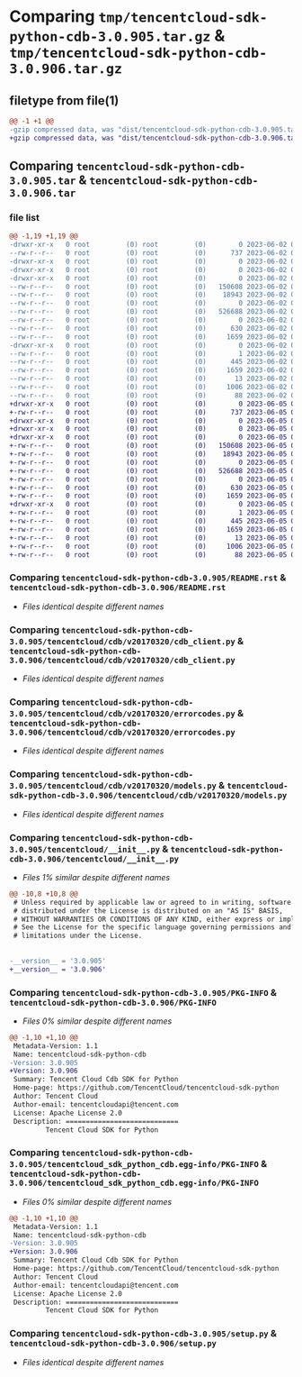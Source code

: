# Comparing `tmp/tencentcloud-sdk-python-cdb-3.0.905.tar.gz` & `tmp/tencentcloud-sdk-python-cdb-3.0.906.tar.gz`

## filetype from file(1)

```diff
@@ -1 +1 @@
-gzip compressed data, was "dist/tencentcloud-sdk-python-cdb-3.0.905.tar", last modified: Fri Jun  2 00:22:49 2023, max compression
+gzip compressed data, was "dist/tencentcloud-sdk-python-cdb-3.0.906.tar", last modified: Mon Jun  5 00:29:05 2023, max compression
```

## Comparing `tencentcloud-sdk-python-cdb-3.0.905.tar` & `tencentcloud-sdk-python-cdb-3.0.906.tar`

### file list

```diff
@@ -1,19 +1,19 @@
-drwxr-xr-x   0 root         (0) root         (0)        0 2023-06-02 00:22:49.000000 tencentcloud-sdk-python-cdb-3.0.905/
--rw-r--r--   0 root         (0) root         (0)      737 2023-06-02 00:22:49.000000 tencentcloud-sdk-python-cdb-3.0.905/README.rst
-drwxr-xr-x   0 root         (0) root         (0)        0 2023-06-02 00:22:49.000000 tencentcloud-sdk-python-cdb-3.0.905/tencentcloud/
-drwxr-xr-x   0 root         (0) root         (0)        0 2023-06-02 00:22:49.000000 tencentcloud-sdk-python-cdb-3.0.905/tencentcloud/cdb/
-drwxr-xr-x   0 root         (0) root         (0)        0 2023-06-02 00:22:49.000000 tencentcloud-sdk-python-cdb-3.0.905/tencentcloud/cdb/v20170320/
--rw-r--r--   0 root         (0) root         (0)   150608 2023-06-02 00:22:49.000000 tencentcloud-sdk-python-cdb-3.0.905/tencentcloud/cdb/v20170320/cdb_client.py
--rw-r--r--   0 root         (0) root         (0)    18943 2023-06-02 00:22:49.000000 tencentcloud-sdk-python-cdb-3.0.905/tencentcloud/cdb/v20170320/errorcodes.py
--rw-r--r--   0 root         (0) root         (0)        0 2023-06-02 00:22:49.000000 tencentcloud-sdk-python-cdb-3.0.905/tencentcloud/cdb/v20170320/__init__.py
--rw-r--r--   0 root         (0) root         (0)   526688 2023-06-02 00:22:49.000000 tencentcloud-sdk-python-cdb-3.0.905/tencentcloud/cdb/v20170320/models.py
--rw-r--r--   0 root         (0) root         (0)        0 2023-06-02 00:22:49.000000 tencentcloud-sdk-python-cdb-3.0.905/tencentcloud/cdb/__init__.py
--rw-r--r--   0 root         (0) root         (0)      630 2023-06-02 00:22:49.000000 tencentcloud-sdk-python-cdb-3.0.905/tencentcloud/__init__.py
--rw-r--r--   0 root         (0) root         (0)     1659 2023-06-02 00:22:49.000000 tencentcloud-sdk-python-cdb-3.0.905/PKG-INFO
-drwxr-xr-x   0 root         (0) root         (0)        0 2023-06-02 00:22:49.000000 tencentcloud-sdk-python-cdb-3.0.905/tencentcloud_sdk_python_cdb.egg-info/
--rw-r--r--   0 root         (0) root         (0)        1 2023-06-02 00:22:49.000000 tencentcloud-sdk-python-cdb-3.0.905/tencentcloud_sdk_python_cdb.egg-info/dependency_links.txt
--rw-r--r--   0 root         (0) root         (0)      445 2023-06-02 00:22:49.000000 tencentcloud-sdk-python-cdb-3.0.905/tencentcloud_sdk_python_cdb.egg-info/SOURCES.txt
--rw-r--r--   0 root         (0) root         (0)     1659 2023-06-02 00:22:49.000000 tencentcloud-sdk-python-cdb-3.0.905/tencentcloud_sdk_python_cdb.egg-info/PKG-INFO
--rw-r--r--   0 root         (0) root         (0)       13 2023-06-02 00:22:49.000000 tencentcloud-sdk-python-cdb-3.0.905/tencentcloud_sdk_python_cdb.egg-info/top_level.txt
--rw-r--r--   0 root         (0) root         (0)     1006 2023-06-02 00:22:49.000000 tencentcloud-sdk-python-cdb-3.0.905/setup.py
--rw-r--r--   0 root         (0) root         (0)       88 2023-06-02 00:22:49.000000 tencentcloud-sdk-python-cdb-3.0.905/setup.cfg
+drwxr-xr-x   0 root         (0) root         (0)        0 2023-06-05 00:29:05.000000 tencentcloud-sdk-python-cdb-3.0.906/
+-rw-r--r--   0 root         (0) root         (0)      737 2023-06-05 00:29:05.000000 tencentcloud-sdk-python-cdb-3.0.906/README.rst
+drwxr-xr-x   0 root         (0) root         (0)        0 2023-06-05 00:29:05.000000 tencentcloud-sdk-python-cdb-3.0.906/tencentcloud/
+drwxr-xr-x   0 root         (0) root         (0)        0 2023-06-05 00:29:05.000000 tencentcloud-sdk-python-cdb-3.0.906/tencentcloud/cdb/
+drwxr-xr-x   0 root         (0) root         (0)        0 2023-06-05 00:29:05.000000 tencentcloud-sdk-python-cdb-3.0.906/tencentcloud/cdb/v20170320/
+-rw-r--r--   0 root         (0) root         (0)   150608 2023-06-05 00:29:05.000000 tencentcloud-sdk-python-cdb-3.0.906/tencentcloud/cdb/v20170320/cdb_client.py
+-rw-r--r--   0 root         (0) root         (0)    18943 2023-06-05 00:29:05.000000 tencentcloud-sdk-python-cdb-3.0.906/tencentcloud/cdb/v20170320/errorcodes.py
+-rw-r--r--   0 root         (0) root         (0)        0 2023-06-05 00:29:05.000000 tencentcloud-sdk-python-cdb-3.0.906/tencentcloud/cdb/v20170320/__init__.py
+-rw-r--r--   0 root         (0) root         (0)   526688 2023-06-05 00:29:05.000000 tencentcloud-sdk-python-cdb-3.0.906/tencentcloud/cdb/v20170320/models.py
+-rw-r--r--   0 root         (0) root         (0)        0 2023-06-05 00:29:05.000000 tencentcloud-sdk-python-cdb-3.0.906/tencentcloud/cdb/__init__.py
+-rw-r--r--   0 root         (0) root         (0)      630 2023-06-05 00:29:05.000000 tencentcloud-sdk-python-cdb-3.0.906/tencentcloud/__init__.py
+-rw-r--r--   0 root         (0) root         (0)     1659 2023-06-05 00:29:05.000000 tencentcloud-sdk-python-cdb-3.0.906/PKG-INFO
+drwxr-xr-x   0 root         (0) root         (0)        0 2023-06-05 00:29:05.000000 tencentcloud-sdk-python-cdb-3.0.906/tencentcloud_sdk_python_cdb.egg-info/
+-rw-r--r--   0 root         (0) root         (0)        1 2023-06-05 00:29:05.000000 tencentcloud-sdk-python-cdb-3.0.906/tencentcloud_sdk_python_cdb.egg-info/dependency_links.txt
+-rw-r--r--   0 root         (0) root         (0)      445 2023-06-05 00:29:05.000000 tencentcloud-sdk-python-cdb-3.0.906/tencentcloud_sdk_python_cdb.egg-info/SOURCES.txt
+-rw-r--r--   0 root         (0) root         (0)     1659 2023-06-05 00:29:05.000000 tencentcloud-sdk-python-cdb-3.0.906/tencentcloud_sdk_python_cdb.egg-info/PKG-INFO
+-rw-r--r--   0 root         (0) root         (0)       13 2023-06-05 00:29:05.000000 tencentcloud-sdk-python-cdb-3.0.906/tencentcloud_sdk_python_cdb.egg-info/top_level.txt
+-rw-r--r--   0 root         (0) root         (0)     1006 2023-06-05 00:29:05.000000 tencentcloud-sdk-python-cdb-3.0.906/setup.py
+-rw-r--r--   0 root         (0) root         (0)       88 2023-06-05 00:29:05.000000 tencentcloud-sdk-python-cdb-3.0.906/setup.cfg
```

### Comparing `tencentcloud-sdk-python-cdb-3.0.905/README.rst` & `tencentcloud-sdk-python-cdb-3.0.906/README.rst`

 * *Files identical despite different names*

### Comparing `tencentcloud-sdk-python-cdb-3.0.905/tencentcloud/cdb/v20170320/cdb_client.py` & `tencentcloud-sdk-python-cdb-3.0.906/tencentcloud/cdb/v20170320/cdb_client.py`

 * *Files identical despite different names*

### Comparing `tencentcloud-sdk-python-cdb-3.0.905/tencentcloud/cdb/v20170320/errorcodes.py` & `tencentcloud-sdk-python-cdb-3.0.906/tencentcloud/cdb/v20170320/errorcodes.py`

 * *Files identical despite different names*

### Comparing `tencentcloud-sdk-python-cdb-3.0.905/tencentcloud/cdb/v20170320/models.py` & `tencentcloud-sdk-python-cdb-3.0.906/tencentcloud/cdb/v20170320/models.py`

 * *Files identical despite different names*

### Comparing `tencentcloud-sdk-python-cdb-3.0.905/tencentcloud/__init__.py` & `tencentcloud-sdk-python-cdb-3.0.906/tencentcloud/__init__.py`

 * *Files 1% similar despite different names*

```diff
@@ -10,8 +10,8 @@
 # Unless required by applicable law or agreed to in writing, software
 # distributed under the License is distributed on an "AS IS" BASIS,
 # WITHOUT WARRANTIES OR CONDITIONS OF ANY KIND, either express or implied.
 # See the License for the specific language governing permissions and
 # limitations under the License.
 
 
-__version__ = '3.0.905'
+__version__ = '3.0.906'
```

### Comparing `tencentcloud-sdk-python-cdb-3.0.905/PKG-INFO` & `tencentcloud-sdk-python-cdb-3.0.906/PKG-INFO`

 * *Files 0% similar despite different names*

```diff
@@ -1,10 +1,10 @@
 Metadata-Version: 1.1
 Name: tencentcloud-sdk-python-cdb
-Version: 3.0.905
+Version: 3.0.906
 Summary: Tencent Cloud Cdb SDK for Python
 Home-page: https://github.com/TencentCloud/tencentcloud-sdk-python
 Author: Tencent Cloud
 Author-email: tencentcloudapi@tencent.com
 License: Apache License 2.0
 Description: ============================
         Tencent Cloud SDK for Python
```

### Comparing `tencentcloud-sdk-python-cdb-3.0.905/tencentcloud_sdk_python_cdb.egg-info/PKG-INFO` & `tencentcloud-sdk-python-cdb-3.0.906/tencentcloud_sdk_python_cdb.egg-info/PKG-INFO`

 * *Files 0% similar despite different names*

```diff
@@ -1,10 +1,10 @@
 Metadata-Version: 1.1
 Name: tencentcloud-sdk-python-cdb
-Version: 3.0.905
+Version: 3.0.906
 Summary: Tencent Cloud Cdb SDK for Python
 Home-page: https://github.com/TencentCloud/tencentcloud-sdk-python
 Author: Tencent Cloud
 Author-email: tencentcloudapi@tencent.com
 License: Apache License 2.0
 Description: ============================
         Tencent Cloud SDK for Python
```

### Comparing `tencentcloud-sdk-python-cdb-3.0.905/setup.py` & `tencentcloud-sdk-python-cdb-3.0.906/setup.py`

 * *Files identical despite different names*

